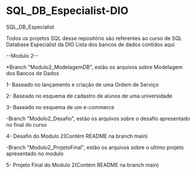 # SQL_DB_Especialist-DIO
SQL_DB_Especialist

Todos os projetos SQL desse repositório são referentes ao curso de SQL Database Especialist da DIO
Lista dos bancos de dados contidos aqui

--Modulo 2--

*Branch "Modulo2_ModelagemDB", estão os arquivos sobre Modelagem dos Bancos de Dados

1- Baseado no lançamento e criação de uma Ordem de Serviço

2- Baseado no esquema de cadastro de alunos de uma universidade

3- Baseado no esquema de um e-commerce

-Branch "Modulo2_Desafio", estão os arquivos sobre o desafio apresentado no final do curso

4- Desafio do Modulo 2(Contém README na branch main)

-Branch "Modulo2_ProjetoFinal", estão os arquivos sobre o ultimo projeto apresentado no modulo

5- Projeto Final do Modulo 2(Contém README na branch main)
